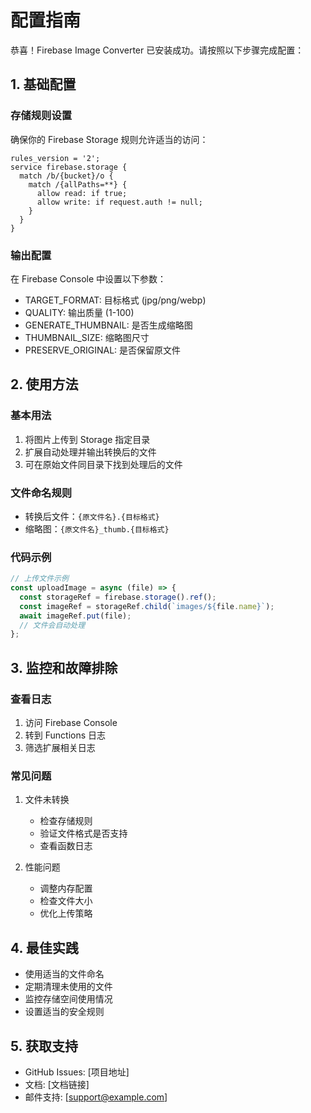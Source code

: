 # 配置指南

恭喜！Firebase Image Converter 已安装成功。请按照以下步骤完成配置：

## 1. 基础配置

### 存储规则设置
确保你的 Firebase Storage 规则允许适当的访问：

```rules
rules_version = '2';
service firebase.storage {
  match /b/{bucket}/o {
    match /{allPaths=**} {
      allow read: if true;
      allow write: if request.auth != null;
    }
  }
}
```

### 输出配置
在 Firebase Console 中设置以下参数：
- TARGET_FORMAT: 目标格式 (jpg/png/webp)
- QUALITY: 输出质量 (1-100)
- GENERATE_THUMBNAIL: 是否生成缩略图
- THUMBNAIL_SIZE: 缩略图尺寸
- PRESERVE_ORIGINAL: 是否保留原文件

## 2. 使用方法

### 基本用法
1. 将图片上传到 Storage 指定目录
2. 扩展自动处理并输出转换后的文件
3. 可在原始文件同目录下找到处理后的文件

### 文件命名规则
- 转换后文件：`{原文件名}.{目标格式}`
- 缩略图：`{原文件名}_thumb.{目标格式}`

### 代码示例
```javascript
// 上传文件示例
const uploadImage = async (file) => {
  const storageRef = firebase.storage().ref();
  const imageRef = storageRef.child(`images/${file.name}`);
  await imageRef.put(file);
  // 文件会自动处理
};
```

## 3. 监控和故障排除

### 查看日志
1. 访问 Firebase Console
2. 转到 Functions 日志
3. 筛选扩展相关日志

### 常见问题
1. 文件未转换
   - 检查存储规则
   - 验证文件格式是否支持
   - 查看函数日志

2. 性能问题
   - 调整内存配置
   - 检查文件大小
   - 优化上传策略

## 4. 最佳实践
- 使用适当的文件命名
- 定期清理未使用的文件
- 监控存储空间使用情况
- 设置适当的安全规则

## 5. 获取支持
- GitHub Issues: [项目地址]
- 文档: [文档链接]
- 邮件支持: [support@example.com]
